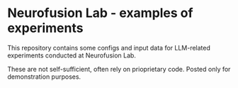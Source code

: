 # Neurofusion Lab - examples of experiments

This repository contains some configs and input data for LLM-related experiments conducted at Neurofusion Lab.

These are not self-sufficient, often rely on prioprietary code. Posted only for demonstration purposes.
